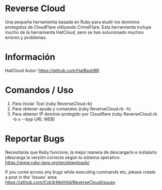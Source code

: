 # Reverse Cloud
Una pequeña herramienta basada en Ruby para eludir los dominios protegidos de CloudFlare utilizando CrimeFlare. Esta herramienta incluye mucho de la herramienta HatCloud, pero se han solucionado muchos errores y problemas.

# Información

HatCloud Autor: https://github.com/HatBashBR

# Comandos / Uso

1. Para iniciar Tool (ruby ReverseCloud.rb) 
2. Para obtener ayuda y comandos (ruby ReverseCloud.rb -h)
3. Para obtener IP dominio protegido por Cloudflare (ruby ReverseCloud.rb -b o --byp URL WEB)

# Reportar Bugs

Necesitarás que Ruby funcione, la mejor manera de descargarlo e instalarlo (descarga la versión correcta según tu sistema operativo:
https://www.ruby-lang.org/en/downloads/

If you come across any bugs while executing commands etc, please create a post in the 'Issues' area:
https://github.com/Cyb3rMeth0d/ReverseCloud/issues




